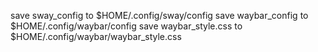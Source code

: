 save sway_config to $HOME/.config/sway/config
save waybar_config to $HOME/.config/waybar/config
save waybar_style.css to $HOME/.config/waybar/waybar_style.css
